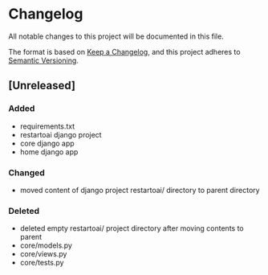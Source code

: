 # Changelog

All notable changes to this project will be documented in this file.

The format is based on [Keep a Changelog](https://keepachangelog.com/en/1.1.0/),
and this project adheres to [Semantic Versioning](https://semver.org/spec/v2.0.0.html).

## [Unreleased]

### Added

- requirements.txt
- restartoai django project
- core django app
- home django app

### Changed

- moved content of django project restartoai/ directory to parent directory

### Deleted

- deleted empty restartoai/ project directory after moving contents to parent
- core/models.py
- core/views.py
- core/tests.py